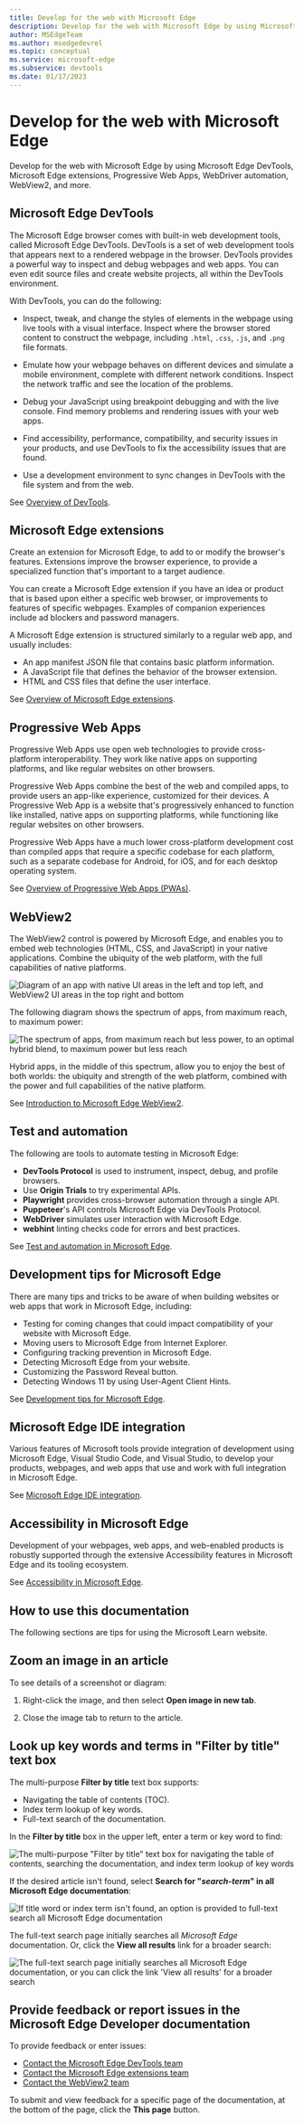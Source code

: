 ```yaml
---
title: Develop for the web with Microsoft Edge
description: Develop for the web with Microsoft Edge by using Microsoft Edge DevTools, Microsoft Edge extensions, Progressive Web Apps, WebDriver automation, WebView2, and more.
author: MSEdgeTeam
ms.author: msedgedevrel
ms.topic: conceptual
ms.service: microsoft-edge
ms.subservice: devtools
ms.date: 01/17/2023
---
```

# Develop for the web with Microsoft Edge

Develop for the web with Microsoft Edge by using Microsoft Edge DevTools, Microsoft Edge extensions, Progressive Web Apps, WebDriver automation, WebView2, and more.


<!-- ====================================================================== -->
## Microsoft Edge DevTools
<!-- ====================================================================== -->
<!-- keep sync'd:
* [Overview of DevTools](devtools-guide-chromium/overview.md) - intro section
* [Microsoft Edge DevTools](../develop-web-microsoft-edge.md#microsoft-edge-devtools) in _Develop for the web with Microsoft Edge_
-->

The Microsoft Edge browser comes with built-in web development tools, called Microsoft Edge DevTools.  DevTools is a set of web development tools that appears next to a rendered webpage in the browser.  DevTools provides a powerful way to inspect and debug webpages and web apps.  You can even edit source files and create website projects, all within the DevTools environment.

With DevTools, you can do the following:

*  Inspect, tweak, and change the styles of elements in the webpage using live tools with a visual interface.  Inspect where the browser stored content to construct the webpage, including `.html`, `.css`, `.js`, and `.png` file formats.

*  Emulate how your webpage behaves on different devices and simulate a mobile environment, complete with different network conditions.  Inspect the network traffic and see the location of the problems.

*  Debug your JavaScript using breakpoint debugging and with the live console.  Find memory problems and rendering issues with your web apps.

*  Find accessibility, performance, compatibility, and security issues in your products, and use DevTools to fix the accessibility issues that are found.

*  Use a development environment to sync changes in DevTools with the file system and from the web.

<!-- /keep sync'd -->

See [Overview of DevTools](devtools-guide-chromium/overview.md).


<!-- ====================================================================== -->
## Microsoft Edge extensions
   
Create an extension for Microsoft Edge, to add to or modify the browser's features.  Extensions improve the browser experience, to provide a specialized function that's important to a target audience.

You can create a Microsoft Edge extension if you have an idea or product that is based upon either a specific web browser, or improvements to features of specific webpages. Examples of companion experiences include ad blockers and password managers.

A Microsoft Edge extension is structured similarly to a regular web app, and usually includes:

*  An app manifest JSON file that contains basic platform information.
*  A JavaScript file that defines the behavior of the browser extension.
*  HTML and CSS files that define the user interface.

See [Overview of Microsoft Edge extensions](extensions-chromium/index.md).


<!-- ====================================================================== -->
## Progressive Web Apps

Progressive Web Apps use open web technologies to provide cross-platform interoperability.  They work like native apps on supporting platforms, and like regular websites on other browsers.

Progressive Web Apps combine the best of the web and compiled apps, to provide users an app-like experience, customized for their devices.  A Progressive Web App is a website that's progressively enhanced to function like installed, native apps on supporting platforms, while functioning like regular websites on other browsers.

Progressive Web Apps have a much lower cross-platform development cost than compiled apps that require a specific codebase for each platform, such as a separate codebase for Android, for iOS, and for each desktop operating system.

See [Overview of Progressive Web Apps (PWAs)](progressive-web-apps-chromium/index.md).


<!-- ====================================================================== -->
## WebView2

The WebView2 control is powered by Microsoft Edge, and enables you to embed web technologies (HTML, CSS, and JavaScript) in your native applications.  Combine the ubiquity of the web platform, with the full capabilities of native platforms.

![Diagram of an app with native UI areas in the left and top left, and WebView2 UI areas in the top right and bottom](./develop-web-microsoft-edge-images/webview-panels.png)

The following diagram shows the spectrum of apps, from maximum reach, to maximum power:

![The spectrum of apps, from maximum reach but less power, to an optimal hybrid blend, to maximum power but less reach](./develop-web-microsoft-edge-images/web-hybrid-native.png)
<!-- png copy used in main article is named "web-native.png" -->

Hybrid apps, in the middle of this spectrum, allow you to enjoy the best of both worlds: the ubiquity and strength of the web platform, combined with the power and full capabilities of the native platform.

See [Introduction to Microsoft Edge WebView2](webview2/index.md).


<!-- ====================================================================== -->
## Test and automation

The following are tools to automate testing in Microsoft Edge:

*  **DevTools Protocol** is used to instrument, inspect, debug, and profile browsers.
*  Use **Origin Trials** to try experimental APIs.
*  **Playwright** provides cross-browser automation through a single API.
*  **Puppeteer**'s API controls Microsoft Edge via DevTools Protocol.
*  **WebDriver** simulates user interaction with Microsoft Edge.
*  **webhint** linting checks code for errors and best practices.

See [Test and automation in Microsoft Edge](test-and-automation/test-and-automation.md).


<!-- ====================================================================== -->
## Development tips for Microsoft Edge

There are many tips and tricks to be aware of when building websites or web apps that work in Microsoft Edge, including:

*  Testing for coming changes that could impact compatibility of your website with Microsoft Edge.
*  Moving users to Microsoft Edge from Internet Explorer.
*  Configuring tracking prevention in Microsoft Edge.
*  Detecting Microsoft Edge from your website.
*  Customizing the Password Reveal button.
*  Detecting Windows 11 by using User-Agent Client Hints.

See [Development tips for Microsoft Edge](web-platform/web-platform.md).


<!-- ====================================================================== -->
## Microsoft Edge IDE integration

Various features of Microsoft tools provide integration of development using Microsoft Edge, Visual Studio Code, and Visual Studio, to develop your products, webpages, and web apps that use and work with full integration in Microsoft Edge.

See [Microsoft Edge IDE integration](visual-studio-code/ide-integration.md).


<!-- ====================================================================== -->
## Accessibility in Microsoft Edge

Development of your webpages, web apps, and web-enabled products is robustly supported through the extensive Accessibility features in Microsoft Edge and its tooling ecosystem.

See [Accessibility in Microsoft Edge](accessibility/index.md).


<!-- leaf node (article; omit per PR review) -->
<!-- ====================================================================== -->
<!-- ## Microsoft Edge Privacy Whitepaper

The Microsoft Edge _browser privacy promise_ provides you with protection, transparency, control, and respect.  Microsoft Edge has many features and services associated with privacy.  This whitepaper explains how your data is used, how to control the different features, and how to manage your collected data.

See [Microsoft Edge Privacy Whitepaper](privacy-whitepaper/index.md).
-->


<!-- leaf node (article; omit per PR review) -->
<!-- ====================================================================== -->
<!-- ## The Web We Want initiative

The Web We Want initiative is a cross-browser, open initiative focused on identifying missing features and functionalities in the web platform for potential development as web standards or browser features.  Let browser vendors and standards groups know what you think is missing from the web platform.

If you build for the web, you inevitably run into problems.  Perhaps there's no way to achieve an aspect of your design with CSS, or it may require an incredible amount of experimenting with CSS.  Maybe there's a device feature you want to tap into using JavaScript, or there's a needed Developer Tools feature that can make your job easier.

See [The Web We Want initiative](web-we-want/index.md).
-->


<!-- ============================================================================================================================================ -->
<!-- ============================================================================================================================================ -->
## How to use this documentation

The following sections are tips for using the Microsoft Learn website.


<!-- ====================================================================== -->
## Zoom an image in an article

To see details of a screenshot or diagram:

1. Right-click the image, and then select **Open image in new tab**.

1. Close the image tab to return to the article.


<!-- ====================================================================== -->
## Look up key words and terms in "Filter by title" text box

The multi-purpose **Filter by title** text box supports:

* Navigating the table of contents (TOC).
* Index term lookup of key words.
* Full-text search of the documentation.

In the **Filter by title** box in the upper left, enter a term or key word to find:

![The multi-purpose "Filter by title" text box for navigating the table of contents, searching the documentation, and index term lookup of key words](./develop-web-microsoft-edge-images/filter-by-title-ui.png)

If the desired article isn't found, select **Search for "_search-term_" in all Microsoft Edge documentation**:

![If title word or index term isn't found, an option is provided to full-text search all Microsoft Edge documentation](./develop-web-microsoft-edge-images/full-text-search-fallback.png)

The full-text search page initially searches all _Microsoft Edge_ documentation.  Or, click the **View all results** link for a broader search:

![The full-text search page initially searches all Microsoft Edge documentation, or you can click the link 'View all results' for a broader search](./develop-web-microsoft-edge-images/full-text-search-page.png)


<!-- ====================================================================== -->
## Provide feedback or report issues in the Microsoft Edge Developer documentation

To provide feedback or enter issues:

* [Contact the Microsoft Edge DevTools team](devtools-guide-chromium/contact.md)
* [Contact the Microsoft Edge extensions team](extensions-chromium/publish/contact-extensions-team.md)
* [Contact the WebView2 team](webview2/contact.md)

To submit and view feedback for a specific page of the documentation, at the bottom of the page, click the **This page** button.
